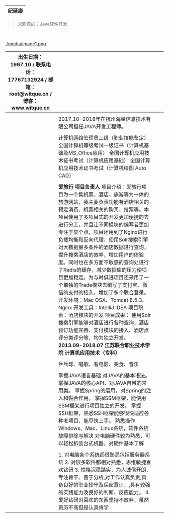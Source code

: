 | **纪延康** |
|------------|


>   求职意向：Java软件开发

 

[./media/image1.png](./media/image1.png)

| 出生日期：1997.10 / 联系电话：17767132924 / 邮箱：root\@witque.cn / 博客：www.witque.cn |                                                                                                                                                                                                                                                                                                                                                                                                                                                                                                                                                                                                                                                                                                                                                                                                                                             |   |   |
|-----------------------------------------------------------------------------------------|---------------------------------------------------------------------------------------------------------------------------------------------------------------------------------------------------------------------------------------------------------------------------------------------------------------------------------------------------------------------------------------------------------------------------------------------------------------------------------------------------------------------------------------------------------------------------------------------------------------------------------------------------------------------------------------------------------------------------------------------------------------------------------------------------------------------------------------------|---|---|
|                                                                                         |                                                                                                                                                                                                                                                                                                                                                                                                                                                                                                                                                                                                                                                                                                                                                                                                                                             |   |   |
|                                                                                         | 2017.10-2018年在杭州海量信息技术有限公司担任JAVA开发工程师。                                                                                                                                                                                                                                                                                                                                                                                                                                                                                                                                                                                                                                                                                                                                                                                |   |   |
|                                                                                         |                                                                                                                                                                                                                                                                                                                                                                                                                                                                                                                                                                                                                                                                                                                                                                                                                                             |   |   |
|                                                                                         | 计算机网络管理员三级（职业技能鉴定） 全国计算机等级考试一级证书（计算机基础及MS_Office应用） 全国计算机应用技术证书考试（计算机应用基础） 全国计算机应用技术证书考试（计算机绘图 Auto CAD）                                                                                                                                                                                                                                                                                                                                                                                                                                                                                                                                                                                                                                                 |   |   |
|                                                                                         |                                                                                                                                                                                                                                                                                                                                                                                                                                                                                                                                                                                                                                                                                                                                                                                                                                             |   |   |
|                                                                                         | **爱旅行 项目负责人** 项目介绍：爱旅行项目为一个集机票、酒店、旅游等为一体的旅游网站，我主要负责功能有酒店相关的预定消费、机票相关的购买、抢票等。本项目使用了多项目式的开发更加便捷的去进行分工，并且让不同模块的编写者更加专注于某个点，项目还用到了Nginx进行负载均衡和反向代理，使用Solr搜索引擎对大数据量多条件的酒店数据进行查询，提升搜索酒店的效率，增加用户的体验度。同时也在多方面不敏感的查询处进行了Redis的缓存，减少数据库的压力使项目更加稳定。为与时俱进项目还采用了一个单独的Trade模块去编写了支付宝、微信的支付的接入，增加了多个联合登录。 开发环境：Mac OSX、Tomcat 8.5.3、Nginx 开发工具：IntelliJ IDEA 项目职责：酒店模块的开发 项目成果： 使用Solr搜索引擎能够对酒店进行各种查询，酒店预订功能完善、支付模块的接入、酒店点评分类评分等，均为独立开发。 **2013.09-2018.07 江苏联合职业技术学院 计算机应用技术（专科）** |   |   |
|                                                                                         |                                                                                                                                                                                                                                                                                                                                                                                                                                                                                                                                                                                                                                                                                                                                                                                                                                             |   |   |
|                                                                                         | 乒乓球、唱歌、看电影、美食、音乐                                                                                                                                                                                                                                                                                                                                                                                                                                                                                                                                                                                                                                                                                                                                                                                                            |   |   |
|                                                                                         |                                                                                                                                                                                                                                                                                                                                                                                                                                                                                                                                                                                                                                                                                                                                                                                                                                             |   |   |
|                                                                                         | 掌握JAVA语言基础 对JAVA的基本语法。 掌握JAVA的核心API，对JAVA自带的常用类。 掌握Spring的运用，对Spring的注入和黏合作用。 掌握SSM框架，能使用SSM框架进行项目独立的开发。 掌握SSH框架，熟悉SSH框架能够很快适应各种老项目，能尽快上手。 熟悉操作Windows、Mac、Linux系统，软件系统故障排除与解决 对电脑硬件较为熟悉，可以轻松拆装台式机器，对硬件基本了解                                                                                                                                                                                                                                                                                                                                                                                                                                                                                       |   |   |
|                                                                                         |                                                                                                                                                                                                                                                                                                                                                                                                                                                                                                                                                                                                                                                                                                                                                                                                                                             |   |   |
|                                                                                         | 1. 对电脑各个系统都很熟悉包括服务器系统 2. 对很多软件都相对熟悉，思维敏捷喜欢钻研 3. 性格沉稳踏实，为人诚信开朗、专注肯干、善于分析,对工作认真负责,具备良好的职业操守及保密意识，,具有较强的实践能力及良好的判断、反应能力。 4. 爱好钻研对喜欢的东西坚持不放弃，虽然资历不高但是认真肯学                                                                                                                                                                                                                                                                                                                                                                                                                                                                                                                                                    |   |   |
